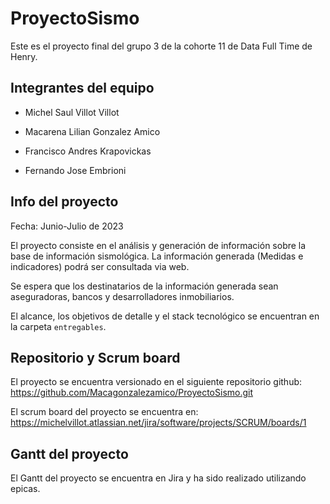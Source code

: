# ProyectoSismo

Este es el proyecto final del grupo 3 de la cohorte 11 de Data Full Time de Henry.


## Integrantes del equipo

- Michel Saul Villot Villot

- Macarena Lilian Gonzalez Amico

- Francisco Andres Krapovickas

- Fernando Jose Embrioni


## Info del proyecto

Fecha: Junio-Julio de 2023

El proyecto consiste en el análisis y generación de información sobre la base de información sismológica. La información generada (Medidas e indicadores) podrá ser consultada via web.

Se espera que los destinatarios de la información generada sean aseguradoras, bancos y desarrolladores inmobiliarios.

El alcance, los objetivos de detalle y el stack tecnológico se encuentran en la carpeta `entregables`.

## Repositorio y Scrum board

El proyecto se encuentra versionado en el siguiente repositorio github: https://github.com/Macagonzalezamico/ProyectoSismo.git

El scrum board del proyecto se encuentra en: https://michelvillot.atlassian.net/jira/software/projects/SCRUM/boards/1

## Gantt del proyecto

El Gantt del proyecto se encuentra en Jira y ha sido realizado utilizando epicas.
